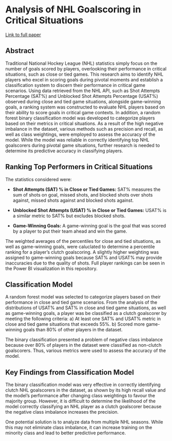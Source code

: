 # Analysis of NHL Goalscoring in Critical Situations

<a href="https://www.researchgate.net/publication/380347690_Analysis_of_NHL_Goalscoring_in_Critical_Situations">Link to full paper</a>

## Abstract
Traditional National Hockey League (NHL) statistics simply focus on the number of goals scored by players, overlooking their performance in critical situations, such as close or tied games. This research aims to identify NHL players who excel in scoring goals during pivotal moments and establish a classification system to discern their performance in critical game scenarios. Using data retrieved from the NHL API, such as Shot Attempts Percentage (SAT%) and Unblocked Shot Attempts Percentage (USAT%) observed during close and tied game situations, alongside game-winning goals, a ranking system was constructed to evaluate NHL players based on their ability to score goals in critical game contexts. In addition, a random forest binary classification model was developed to categorize players based on their metrics in critical situations. As a result of the high negative imbalance in the dataset, various methods such as precision and recall, as well as class weightings, were employed to assess the accuracy of the model. While the model was reliable in correctly identifying top NHL goalscorers during pivotal game situations, further research is needed to determine its predictive accuracy in classifying players.

## Ranking Top Performers in Critical Situations
The statistics considered were:
- **Shot Attempts (SAT) % in Close or Tied Games:** SAT% measures the sum of shots on goal, missed shots, and blocked shots over shots against, missed shots against and blocked shots against. 

- **Unblocked Shot Attempts (USAT) % in Close or Tied Games:** USAT% is a similar metric to SAT% but excludes blocked shots.

- **Game-Winning Goals:** A game-winning goal is the goal that was scored by a player to put their team ahead and win the game.

The weighted averages of the percentiles for close and tied situations, as well as game-winning goals, were caluclated to determine a percentile ranking for a player’s clutch goalscoring. A slightly higher weighting was assigned to game-winning goals because SAT% and USAT% may provide inaccuracies due to the quality of shots. Full player rankings can be seen in the Power BI visualization in this repository.

## Classification Model
A random forest model was selected to categorize players based on their performance in close and tied game scenarios. From the analysis of the distributions of USAT% and SAT% in close and tied game situations, as well as game-winning goals, a player was be classified as a clutch goalscorer by meeting the following criteria:
a)	At least one SAT% and USAT% metric in close and tied game situations that exceeds 55%.
b)	Scored more game-winning goals than 80% of other players in the dataset.

The binary classification presented a problem of negative class imbalance because over 80% of players in the dataset were classified as non-clutch goalscorers. Thus, various metrics were used to assess the accuracy of the model.

## Key Findings from Classification Model
The binary classification model was very effective in correctly identifying clutch NHL goalscorers in the dataset, as shown by its high recall value and the model’s performance after changing class weightings to favour the majority group.
However, it is difficult to determine the likelihood of the model correctly classifying an NHL player as a clutch goalscorer because the negative class imbalance increases the precision. 

One potential solution is to analyze data from multiple NHL seasons. While this may not eliminate class imbalance, it can increase training on the minority class and lead to better predictive performance. 





